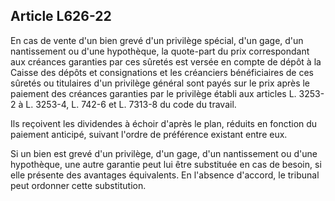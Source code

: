 Article L626-22
----
En cas de vente d'un bien grevé d'un privilège spécial, d'un gage, d'un
nantissement ou d'une hypothèque, la quote-part du prix correspondant aux
créances garanties par ces sûretés est versée en compte de dépôt à la Caisse des
dépôts et consignations et les créanciers bénéficiaires de ces sûretés ou
titulaires d'un privilège général sont payés sur le prix après le paiement des
créances garanties par le privilège établi aux articles L. 3253-2 à L. 3253-4,
L. 742-6 et L. 7313-8 du code du travail.

Ils reçoivent les dividendes à échoir d'après le plan, réduits en fonction du
paiement anticipé, suivant l'ordre de préférence existant entre eux.

Si un bien est grevé d'un privilège, d'un gage, d'un nantissement ou d'une
hypothèque, une autre garantie peut lui être substituée en cas de besoin, si
elle présente des avantages équivalents. En l'absence d'accord, le tribunal peut
ordonner cette substitution.
